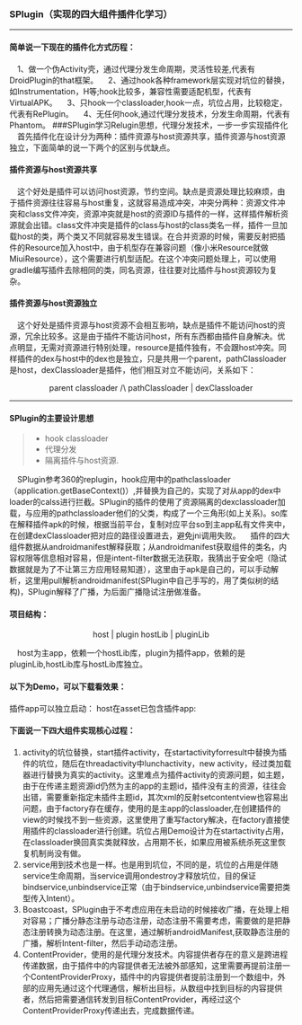 ### SPlugin（实现的四大组件插件化学习）
------

#### 简单说一下现在的插件化方式历程：

&emsp;1、做一个伪Activity壳，通过代理分发生命周期，灵活性较差,代表有DroidPlugin的that框架。
&emsp;2、通过hook各种framework层实现对坑位的替换，如Instrumentation，H等;hook比较多，兼容性需要适配机型，代表有VirtualAPK。
&emsp;3、只hook一个classloader,hook一点，坑位占用，比较稳定，代表有RePlugin。
&emsp;4、无任何hook,通过代理分发技术，分发生命周期，代表有Phantom。
###SPlugin学习Relugin思想，代理分发技术，一步一步实现插件化
&emsp;首先插件化在设计分为两种：插件资源与host资源共享，插件资源与host资源独立，下面简单的说一下两个的区别与优缺点。

#### 插件资源与host资源共享

&emsp;这个好处是插件可以访问host资源，节约空间。缺点是资源处理比较麻烦，由于插件资源往往容易与host重复，这就容易造成冲突，冲突分两种：资源文件冲突和class文件冲突，资源冲突就是host的资源ID与插件的一样，这样插件解析资源就会出错。class文件冲突是插件的class与host的class类名一样，插件一旦加载host的类，两个类又不同就容易发生错误。在合并资源的时候，需要反射把插件的Resource加入host中，由于机型存在兼容问题（像小米Resource就做MiuiResource），这个需要进行机型适配。在这个冲突问题处理上，可以使用gradle编写插件去除相同的类，同名资源，往往要对比插件与host资源较为复杂。

#### 插件资源与host资源独立

&emsp;这个好处是插件资源与host资源不会相互影响，缺点是插件不能访问host的资源，冗余比较多。这是由于插件不能访问host，所有东西都由插件自身解决。优点明显，无需对资源进行特别处理，resource是插件独有，不会跟host冲突。同样插件的dex与host中的dex也是独立，只是共用一个parent，pathClassloader是host，dexClassloader是插件，他们相互对立不能访问，关系如下：
<center>parent classloader
        /\
 pathClassloader | dexClassloader</center>

------

#### SPlugin的主要设计思想

> * hook classloader 
> * 代理分发
> * 隔离插件与host资源.
 
&emsp;SPlugin参考360的replugin，hook应用中的pathclassloader（application.getBaseContext()）,并替换为自己的，实现了对从app的dex中loader的calss进行拦截。SPlugin的插件的使用了资源隔离的dexclassloader加载，与应用的pathclassloader他们的父类，构成了一个三角形(如上关系)。so库在解释插件apk的时候，根据当前平台，复制对应平台so到主app私有文件夹中，在创建dexClassloader把对应的路径设置进去，避免jni调用失败。
&emsp;插件的四大组件数据从androidmanifest解释获取；从androidmanifest获取组件的类名，内容权限等信息相对容易，但是intent-filter数据无法获取，我猜出于安全吧（隐试数据就是为了不让第三方应用轻易知道），这里由于apk是自己的，可以手动解析，这里用pull解析androidmanifest(SPlugin中自己手写的，用了类似树的结构)，SPlugin解释了广播，为后面广播隐试注册做准备。

#### 项目结构：
<center>host     |    plugin
hostLib  |    pluginLib</center>


&emsp;host为主app，依赖一个hostLib库，plugin为插件app，依赖的是pluginLib,hostLib库与hostLib库独立。

#### 以下为Demo，可以下载看效果：

插件app可以独立启动：
host在asset已包含插件app:

#### 下面说一下四大组件实现核心过程：

 1. activity的坑位替换，start插件activity，在startactivityforresult中替换为插件的坑位，随后在threadactivity中lunchactivity，new activity，经过类加载器进行替换为真实的activity。这里难点为插件activity的资源问题，如主题，由于在传递主题资源id仍然为主的app的主题id，插件没有主的资源，往往会出错，需要重新指定未插件主题id，其次xml的反射setcontentview也容易出问题，由于factory存在缓存，使用的是主app的classloader,在创建插件的view的时候找不到一些资源，这里使用了重写factory解决，在factory直接使用插件的classloader进行创建。坑位占用Demo设计为在startactivity占用，在classloader换回真实类就释放，占用期不长，如果应用被系统杀死这里恢复机制尚没有做。
 2. service用到技术也是一样。也是用到坑位，不同的是，坑位的占用是伴随service生命周期，当service调用ondestroy才释放坑位，目的保证bindservice,unbindservice正常（由于bindservice,unbindservice需要把类型传入Intent）。
 3. Boastcoast，SPlugin由于不考虑应用在未启动的时候接收广播，在处理上相对容易；广播分静态注册与动态注册，动态注册不需要考虑，需要做的是把静态注册转换为动态注册。在这里，通过解析androidManifest,获取静态注册的广播，解析Intent-filter，然后手动动态注册。
 4. ContentProvider，使用的是代理分发技术。内容提供者存在的意义是跨进程传递数据，由于插件中的内容提供者无法被外部感知，这里需要再提前注册一个ContentProviderProxy，插件中的内容提供者提前注册到一个数组中，外部的应用先通过这个代理通信，解析出目标，从数组中找到目标的内容提供者，然后把需要通信转发到目标ContentProvider，再经过这个ContentProviderProxy传递出去，完成数据传递。
